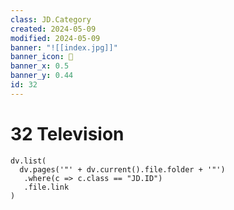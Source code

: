 ```yaml
---
class: JD.Category
created: 2024-05-09
modified: 2024-05-09
banner: "![[index.jpg]]"
banner_icon: 📇
banner_x: 0.5
banner_y: 0.44
id: 32
---
```


# 32 Television

```dataviewjs
dv.list(
  dv.pages('"' + dv.current().file.folder + '"')
   .where(c => c.class == "JD.ID")
   .file.link
)
```
